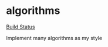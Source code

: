 # algorithms

[Build Status](https://travis-ci.org/seunghun-kim/algorithms.svg?branch=master)

Implement many algorithms as my style
